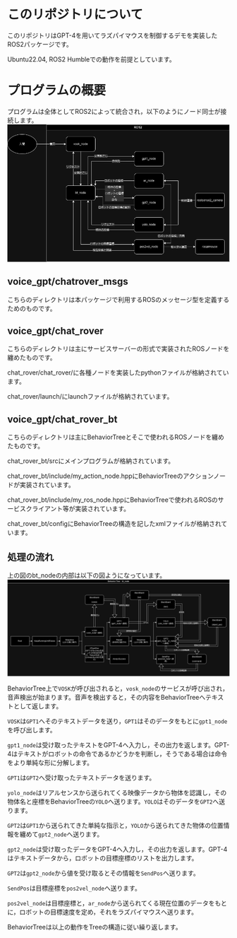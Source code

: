 # このリポジトリについて
このリポジトリはGPT-4を用いてラズパイマウスを制御するデモを実装したROS2パッケージです。

Ubuntu22.04, ROS2 Humbleでの動作を前提としています。

# プログラムの概要
プログラムは全体としてROS2によって統合され，以下のようにノード同士が接続します。
![uml image](/image/voice_gpt.drawio.png)
## voice_gpt/chatrover_msgs
こちらのディレクトリは本パッケージで利用するROSのメッセージ型を定義するためのものです。

## voice_gpt/chat_rover
こちらのディレクトリは主にサービスサーバーの形式で実装されたROSノードを纏めたものです。

chat_rover/chat_rover/に各種ノードを実装したpythonファイルが格納されています。

chat_rover/launch/にlaunchファイルが格納されています。

## voice_gpt/chat_rover_bt
こちらのディレクトリは主にBehaviorTreeとそこで使われるROSノードを纏めたものです。

chat_rover_bt/srcにメインプログラムが格納されています。

chat_rover_bt/include/my_action_node.hppにBehaviorTreeのアクションノードが実装されています。

chat_rover_bt/include/my_ros_node.hppにBehaviorTreeで使われるROSのサービスクライアント等が実装されています。

chat_rover_bt/configにBehaviorTreeの構造を記したxmlファイルが格納されています。

## 処理の流れ
上の図のbt_nodeの内部は以下の図ようになっています。
![uml image](/image/chat_rover_bt.drawio.png)

BehaviorTree上で`VOSK`が呼び出されると，`vosk_node`のサービスが呼び出され，音声検出が始まります。音声を検出すると，その内容をBehaviorTreeへテキストとして返します。

`VOSK`は`GPT1`へそのテキストデータを送り，`GPT1`はそのデータをもとに`gpt1_node`を呼び出します。

`gpt1_node`は受け取ったテキストをGPT-4へ入力し，その出力を返します。GPT-4はテキストがロボットの命令であるかどうかを判断し，そうである場合は命令をより単純な形に分解します。

`GPT1`は`GPT2`へ受け取ったテキストデータを送ります。

`yolo_node`はリアルセンスから送られてくる映像データから物体を認識し，その物体名と座標をBehaviorTreeの`YOLO`へ送ります。`YOLO`はそのデータを`GPT2`へ送ります。

`GPT2`は`GPT1`から送られてきた単純な指示と，`YOLO`から送られてきた物体の位置情報を纏めて`gpt2_node`へ送ります。

`gpt2_node`は受け取ったデータをGPT-4へ入力し，その出力を返します。GPT-4はテキストデータから，ロボットの目標座標のリストを出力します。

`GPT2`は`gpt2_node`から値を受け取るとその情報を`SendPos`へ送ります。

`SendPos`は目標座標を`pos2vel_node`へ送ります。

`pos2vel_node`は目標座標と，`ar_node`から送られてくる現在位置のデータをもとに，ロボットの目標速度を定め，それをラズパイマウスへ送ります。

BehaviorTreeは以上の動作をTreeの構造に従い繰り返します。